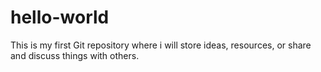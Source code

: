# hello-world
This is my first Git repository where i will store ideas, resources, or share and discuss things with others.
